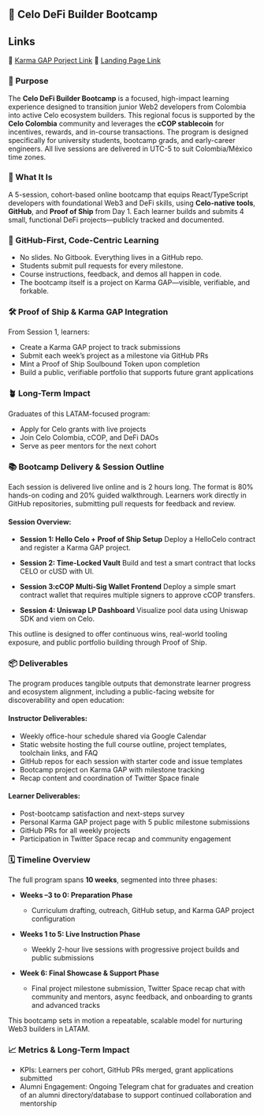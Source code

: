 ## 🚀 Celo DeFi Builder Bootcamp

## Links

👾 [Karma GAP Porject Link](https://gap.karmahq.xyz/project/celocolombia-defi-bootcamp)
🚀 [Landing Page Link](https://cold-briu.github.io/celo-colombia-bootcamp-landing/)

### 🎯 Purpose

The **Celo DeFi Builder Bootcamp** is a focused, high-impact learning experience designed to transition junior Web2 developers from Colombia into active Celo ecosystem builders. This regional focus is supported by the **Celo Colombia** community and leverages the **cCOP stablecoin** for incentives, rewards, and in-course transactions. The program is designed specifically for university students, bootcamp grads, and early-career engineers. All live sessions are delivered in UTC-5 to suit Colombia/México time zones.

### 🧩 What It Is

A 5-session, cohort-based online bootcamp that equips React/TypeScript developers with foundational Web3 and DeFi skills, using **Celo-native tools**, **GitHub**, and **Proof of Ship** from Day 1. Each learner builds and submits 4 small, functional DeFi projects—publicly tracked and documented.

### 🔗 GitHub-First, Code-Centric Learning

* No slides. No Gitbook. Everything lives in a GitHub repo.
* Students submit pull requests for every milestone.
* Course instructions, feedback, and demos all happen in code.
* The bootcamp itself is a project on Karma GAP—visible, verifiable, and forkable.

### 🛠️ Proof of Ship & Karma GAP Integration

From Session 1, learners:

* Create a Karma GAP project to track submissions
* Submit each week’s project as a milestone via GitHub PRs
* Mint a Proof of Ship Soulbound Token upon completion
* Build a public, verifiable portfolio that supports future grant applications

### 🪴 Long-Term Impact

Graduates of this LATAM-focused program:

* Apply for Celo grants with live projects
* Join Celo Colombia, cCOP, and DeFi DAOs
* Serve as peer mentors for the next cohort

### 📚 Bootcamp Delivery & Session Outline

Each session is delivered live online and is 2 hours long. The format is 80% hands-on coding and 20% guided walkthrough. Learners work directly in GitHub repositories, submitting pull requests for feedback and review.

#### Session Overview:

* **Session 1: Hello Celo + Proof of Ship Setup**
  Deploy a HelloCelo contract and register a Karma GAP project.

* **Session 2: Time-Locked Vault**
  Build and test a smart contract that locks CELO or cUSD with UI.

* **Session 3:cCOP Multi-Sig Wallet Frontend**
  Deploy a simple smart contract wallet that requires multiple signers to approve cCOP transfers.

* **Session 4: Uniswap LP Dashboard**
  Visualize pool data using Uniswap SDK and viem on Celo.

This outline is designed to offer continuous wins, real-world tooling exposure, and public portfolio building through Proof of Ship.

### 📦 Deliverables

The program produces tangible outputs that demonstrate learner progress and ecosystem alignment, including a public-facing website for discoverability and open education:

#### Instructor Deliverables:

* Weekly office-hour schedule shared via Google Calendar
* Static website hosting the full course outline, project templates, toolchain links, and FAQ
* GitHub repos for each session with starter code and issue templates
* Bootcamp project on Karma GAP with milestone tracking
* Recap content and coordination of Twitter Space finale

#### Learner Deliverables:

* Post-bootcamp satisfaction and next-steps survey
* Personal Karma GAP project page with 5 public milestone submissions
* GitHub PRs for all weekly projects
* Participation in Twitter Space recap and community engagement

### 🗓️ Timeline Overview

The full program spans **10 weeks**, segmented into three phases:

* **Weeks –3 to 0: Preparation Phase**

  * Curriculum drafting, outreach, GitHub setup, and Karma GAP project configuration

* **Weeks 1 to 5: Live Instruction Phase**

  * Weekly 2-hour live sessions with progressive project builds and public submissions

* **Week 6: Final Showcase & Support Phase**

  * Final project milestone submission, Twitter Space recap chat with community and mentors, async feedback, and onboarding to grants and advanced tracks

This bootcamp sets in motion a repeatable, scalable model for nurturing Web3 builders in LATAM.

### 📈 Metrics & Long-Term Impact

* KPIs: Learners per cohort, GitHub PRs merged, grant applications submitted
* Alumni Engagement: Ongoing Telegram chat for graduates and creation of an alumni directory/database to support continued collaboration and mentorship
